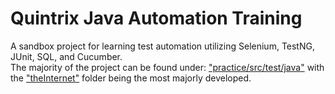 # Quintrix Java Automation Training
A sandbox project for learning test automation utilizing Selenium, TestNG, JUnit, SQL, and Cucumber.\
The majority of the project can be found under: ["practice/src/test/java"](https://github.com/J-ah1/Quintrix-Training/tree/master/practice/src/test/java) with the ["theInternet"](https://github.com/J-ah1/Quintrix-Training/tree/master/practice/src/test/java/theInternet) folder being the most majorly developed.
